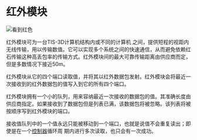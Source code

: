 # 红外模块
![看到红色](item:tis3d:infrared_module)

红外模块可为一台TIS-3D计算机结构内或不同的计算机 之间，提供短程的视距内无线传输，用以传输数值。它可以实现多个系统之间的快速通信，从而避免依赖红石传输这种高丢包率的传输方式。红外模块间的最大可靠传输距离由供应商而定，但是多数情况下接近50m。

红外模块从它的四个端口读取值，并将其以红外数据包发射。红外模块会将最近一次接收到的红外数据包的值写入到它的所有四个端口。

红外模块拥有一个小的队列，用来容纳最近一次接收的数据包的值。其准确长度由供应商指定。如果接收到了数据包但是列表已满，该数据包将被忽略。该列表将被按顺序写到红外模块的端口。

接收值队列中的一个值永远只能被移动到一个端口，也就是说值不会重复读出；即使是在一个[控制器](../block/controller.md)循环周 期内进行多次读取，也只会有一次成功。

